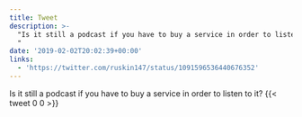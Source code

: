 ```yaml
---
title: Tweet
description: >-
  "Is it still a podcast if you have to buy a service in order to listen to it?
  "
date: '2019-02-02T20:02:39+00:00'
links:
  - 'https://twitter.com/ruskin147/status/1091596536440676352'
---
```

Is it still a podcast if you have to buy a service in order to listen to it? 
      {{< tweet 0 0 >}}
    
